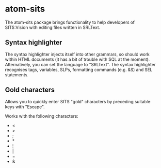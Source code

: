 # atom-sits

The atom-sits package brings functionality to help developers of SITS:Vision with editing files written in SRLText.

## Syntax highlighter
The syntax highlighter injects itself into other grammars, so should work within HTML documents (it has a bit of trouble with SQL at the moment). Alternatively, you can set the language to "SRLText". The syntax highlighter recognises tags, variables, SLPs, formatting commands (e.g. &S) and SEL statements.

## Gold characters
Allows you to quickly enter SITS "gold" characters by preceding suitable keys with "Escape".

Works with the following characters:
 * <
 * \>
 * ;
 * \*
 * !
 * |
 * =
 * &
